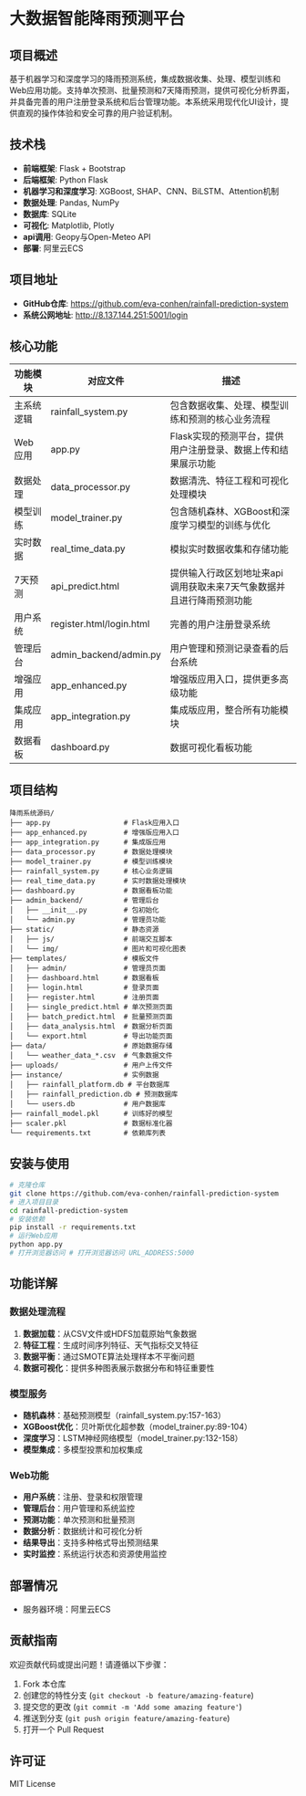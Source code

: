 # 大数据智能降雨预测平台

## 项目概述
基于机器学习和深度学习的降雨预测系统，集成数据收集、处理、模型训练和Web应用功能。支持单次预测、批量预测和7天降雨预测，提供可视化分析界面，并具备完善的用户注册登录系统和后台管理功能。本系统采用现代化UI设计，提供直观的操作体验和安全可靠的用户验证机制。

## 技术栈
- **前端框架**: Flask + Bootstrap
- **后端框架**: Python Flask
- **机器学习和深度学习**:  XGBoost, SHAP、CNN、BiLSTM、Attention机制
- **数据处理**: Pandas, NumPy
- **数据库**: SQLite
- **可视化**: Matplotlib, Plotly
- **api调用**: Geopy与Open-Meteo API
- **部署**: 阿里云ECS
## 项目地址
- **GitHub仓库**: https://github.com/eva-conhen/rainfall-prediction-system
- **系统公网地址**: http://8.137.144.251:5001/login

## 核心功能
| 功能模块 | 对应文件 | 描述 |
|---------|---------|------|
| 主系统逻辑 | rainfall_system.py | 包含数据收集、处理、模型训练和预测的核心业务流程 |
| Web应用 | app.py | Flask实现的预测平台，提供用户注册登录、数据上传和结果展示功能 |
| 数据处理 | data_processor.py | 数据清洗、特征工程和可视化处理模块 |
| 模型训练 | model_trainer.py | 包含随机森林、XGBoost和深度学习模型的训练与优化 |
| 实时数据 | real_time_data.py | 模拟实时数据收集和存储功能 |
| 7天预测 | api_predict.html | 提供输入行政区划地址来api调用获取未来7天气象数据并且进行降雨预测功能 |
| 用户系统 | register.html/login.html | 完善的用户注册登录系统 |
| 管理后台 | admin_backend/admin.py | 用户管理和预测记录查看的后台系统 |
| 增强应用 | app_enhanced.py | 增强版应用入口，提供更多高级功能 |
| 集成应用 | app_integration.py | 集成版应用，整合所有功能模块 |
| 数据看板 | dashboard.py | 数据可视化看板功能 |

## 项目结构
```
降雨系统源码/
├── app.py                  # Flask应用入口
├── app_enhanced.py         # 增强版应用入口
├── app_integration.py      # 集成版应用
├── data_processor.py       # 数据处理模块
├── model_trainer.py        # 模型训练模块
├── rainfall_system.py      # 核心业务逻辑
├── real_time_data.py       # 实时数据处理模块
├── dashboard.py            # 数据看板功能
├── admin_backend/          # 管理后台
│   ├── __init__.py         # 包初始化
│   └── admin.py            # 管理员功能
├── static/                 # 静态资源
│   ├── js/                 # 前端交互脚本
│   └── img/                # 图片和可视化图表
├── templates/              # 模板文件
│   ├── admin/              # 管理员页面
│   ├── dashboard.html      # 数据看板
│   ├── login.html          # 登录页面
│   ├── register.html       # 注册页面
│   ├── single_predict.html # 单次预测页面
│   ├── batch_predict.html  # 批量预测页面
│   ├── data_analysis.html  # 数据分析页面
│   └── export.html         # 导出功能页面
├── data/                   # 原始数据存储
│   └── weather_data_*.csv  # 气象数据文件
├── uploads/                # 用户上传文件
├── instance/               # 实例数据
│   ├── rainfall_platform.db # 平台数据库
│   ├── rainfall_prediction.db # 预测数据库
│   └── users.db            # 用户数据库
├── rainfall_model.pkl      # 训练好的模型
├── scaler.pkl              # 数据标准化器
└── requirements.txt        # 依赖库列表
```

## 安装与使用
```bash
# 克隆仓库
git clone https://github.com/eva-conhen/rainfall-prediction-system
# 进入项目目录
cd rainfall-prediction-system
# 安装依赖
pip install -r requirements.txt
# 运行Web应用
python app.py
# 打开浏览器访问 # 打开浏览器访问 URL_ADDRESS:5000
```

## 功能详解
### 数据处理流程
1. **数据加载**：从CSV文件或HDFS加载原始气象数据
2. **特征工程**：生成时间序列特征、天气指标交叉特征
3. **数据平衡**：通过SMOTE算法处理样本不平衡问题
4. **数据可视化**：提供多种图表展示数据分布和特征重要性

### 模型服务
- **随机森林**：基础预测模型（rainfall_system.py:157-163）
- **XGBoost优化**：贝叶斯优化超参数（model_trainer.py:89-104）
- **深度学习**：LSTM神经网络模型（model_trainer.py:132-158）
- **模型集成**：多模型投票和加权集成

### Web功能
- **用户系统**：注册、登录和权限管理
- **管理后台**：用户管理和系统监控
- **预测功能**：单次预测和批量预测
- **数据分析**：数据统计和可视化分析
- **结果导出**：支持多种格式导出预测结果
- **实时监控**：系统运行状态和资源使用监控

## 部署情况
- 服务器环境：阿里云ECS

## 贡献指南
欢迎贡献代码或提出问题！请遵循以下步骤：
1. Fork 本仓库
2. 创建您的特性分支 (`git checkout -b feature/amazing-feature`)
3. 提交您的更改 (`git commit -m 'Add some amazing feature'`)
4. 推送到分支 (`git push origin feature/amazing-feature`)
5. 打开一个 Pull Request

## 许可证
MIT License